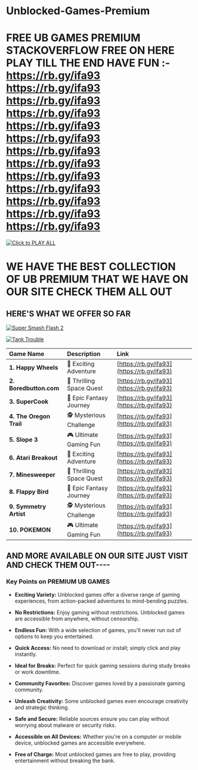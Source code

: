 # Unblocked-Games-Premium

# FREE UB GAMES PREMIUM STACKOVERFLOW FREE ON HERE PLAY TILL THE END HAVE FUN :- https://rb.gy/ifa93 https://rb.gy/ifa93 https://rb.gy/ifa93 https://rb.gy/ifa93 https://rb.gy/ifa93 https://rb.gy/ifa93 https://rb.gy/ifa93 https://rb.gy/ifa93 https://rb.gy/ifa93 https://rb.gy/ifa93 https://rb.gy/ifa93 https://rb.gy/ifa93 https://rb.gy/ifa93 

[![Click to PLAY ALL](https://media.licdn.com/dms/image/D4D12AQFK5HWxjgVxxw/article-cover_image-shrink_720_1280/0/1682626308348?e=2147483647&v=beta&t=9FMYv-3IksCBMfk8kXu3IzdQUrMaENOiQIe7Rdh1WI4)](https://rb.gy/ifa93)



# WE HAVE THE BEST COLLECTION OF UB PREMIUM THAT WE HAVE ON OUR SITE CHECK THEM ALL OUT 
## HERE'S WHAT WE OFFER SO FAR


[![Super Smash Flash 2](https://img.shields.io/badge/Super%20Smash%20Flash%202-Click%20Here-blue?style=for-the-badge&logo=github)](https://rb.gy/ifa93)


[![Tank Trouble](https://img.shields.io/badge/Super%20Smash%20Flash%202-Click%20Here-blue?style=flat-square&logo=github)](https://rb.gy/ifa93)



| Game Name          | Description               | Link                        |
|:-------------------|:--------------------------|:---------------------------|
| **1. Happy Wheels**| 🌟 Exciting Adventure     | [https://rb.gy/ifa93](https://rb.gy/ifa93) |
| **2. Boredbutton.com**| 🚀 Thrilling Space Quest  | [https://rb.gy/ifa93](https://rb.gy/ifa93) |
| **3. SuperCook**   | 🌋 Epic Fantasy Journey   | [https://rb.gy/ifa93](https://rb.gy/ifa93) |
| **4. The Oregon Trail**| 🕵️ Mysterious Challenge   | [https://rb.gy/ifa93](https://rb.gy/ifa93) |
| **5. Slope 3**     | 🎮 Ultimate Gaming Fun     | [https://rb.gy/ifa93](https://rb.gy/ifa93) |
| **6. Atari Breakout**| 🌟 Exciting Adventure     | [https://rb.gy/ifa93](https://rb.gy/ifa93) |
| **7. Minesweeper**  | 🚀 Thrilling Space Quest  | [https://rb.gy/ifa93](https://rb.gy/ifa93) |
| **8. Flappy Bird**  | 🌋 Epic Fantasy Journey   | [https://rb.gy/ifa93](https://rb.gy/ifa93) |
| **9. Symmetry Artist**| 🕵️ Mysterious Challenge  | [https://rb.gy/ifa93](https://rb.gy/ifa93) |
| **10. POKEMON**    | 🎮 Ultimate Gaming Fun     | [https://rb.gy/ifa93](https://rb.gy/ifa93) |

## AND MORE AVAILABLE ON OUR SITE JUST VISIT AND CHECK THEM OUT----

### Key Points on PREMIUM UB GAMES

- **Exciting Variety:** Unblocked games offer a diverse range of gaming experiences, from action-packed adventures to mind-bending puzzles.

- **No Restrictions:** Enjoy gaming without restrictions. Unblocked games are accessible from anywhere, without censorship.

- **Endless Fun:** With a wide selection of games, you'll never run out of options to keep you entertained.

- **Quick Access:** No need to download or install; simply click and play instantly.

- **Ideal for Breaks:** Perfect for quick gaming sessions during study breaks or work downtime.

- **Community Favorites:** Discover games loved by a passionate gaming community.

- **Unleash Creativity:** Some unblocked games even encourage creativity and strategic thinking.

- **Safe and Secure:** Reliable sources ensure you can play without worrying about malware or security risks.

- **Accessible on All Devices:** Whether you're on a computer or mobile device, unblocked games are accessible everywhere.

- **Free of Charge:** Most unblocked games are free to play, providing entertainment without breaking the bank.









